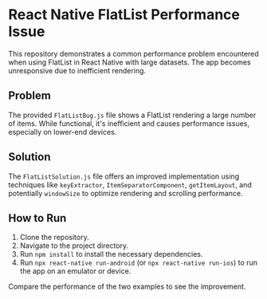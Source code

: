 # React Native FlatList Performance Issue

This repository demonstrates a common performance problem encountered when using FlatList in React Native with large datasets. The app becomes unresponsive due to inefficient rendering.

## Problem

The provided `FlatListBug.js` file shows a FlatList rendering a large number of items.  While functional, it's inefficient and causes performance issues, especially on lower-end devices.

## Solution

The `FlatListSolution.js` file offers an improved implementation using techniques like `keyExtractor`, `ItemSeparatorComponent`, `getItemLayout`, and potentially `windowSize` to optimize rendering and scrolling performance.

## How to Run

1. Clone the repository.
2. Navigate to the project directory.
3. Run `npm install` to install the necessary dependencies.
4. Run `npx react-native run-android` (or `npx react-native run-ios`) to run the app on an emulator or device.

Compare the performance of the two examples to see the improvement.